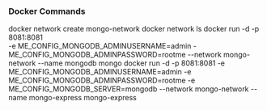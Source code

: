 ### Docker Commands

docker network create mongo-network
docker network ls
docker run -d -p 8081:8081 \
-e ME_CONFIG_MONGODB_ADMINUSERNAME=admin -ME_CONFIG_MONGODB_ADMINPASSWORD=rootme --network mongo-network --name mongodb mongo
docker run -d -p 8081:8081 -e ME_CONFIG_MONGODB_ADMINUSERNAME=admin -e ME_CONFIG_MONGODB_ADMINPASSWORD=rootme -e ME_CONFIG_MONGODB_SERVER=mongodb --network mongo-network --name mongo-express mongo-express
